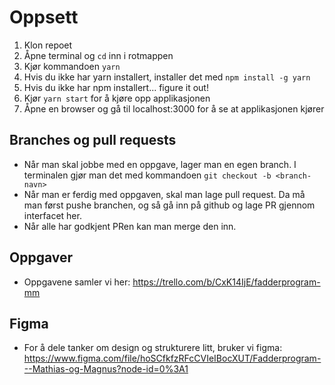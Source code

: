 # Oppsett

1. Klon repoet
2. Åpne terminal og `cd` inn i rotmappen
3. Kjør kommandoen `yarn`
4. Hvis du ikke har yarn installert, installer det med `npm install -g yarn`
5. Hvis du ikke har npm installert... figure it out!
6. Kjør `yarn start` for å kjøre opp applikasjonen
7. Åpne en browser og gå til localhost:3000 for å se at applikasjonen kjører


## Branches og pull requests

- Når man skal jobbe med en oppgave, lager man en egen branch. I terminalen gjør man det med kommandoen `git checkout -b <branch-navn>`
- Når man er ferdig med oppgaven, skal man lage pull request. Da må man først pushe branchen, og så gå inn på github og lage PR gjennom interfacet her.
- Når alle har godkjent PRen kan man merge den inn.

## Oppgaver

- Oppgavene samler vi her: https://trello.com/b/CxK14IjE/fadderprogram-mm

## Figma

- For å dele tanker om design og strukturere litt, bruker vi figma: https://www.figma.com/file/hoSCfkfzRFcCVIeIBocXUT/Fadderprogram---Mathias-og-Magnus?node-id=0%3A1


